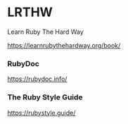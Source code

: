 # LRTHW
Learn Ruby The Hard Way

https://learnrubythehardway.org/book/

### RubyDoc
https://rubydoc.info/

### The Ruby Style Guide
https://rubystyle.guide/
